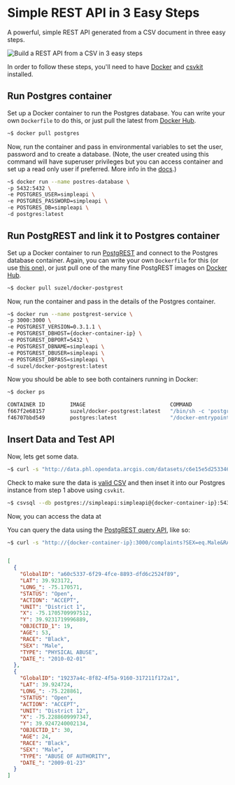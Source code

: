 # Simple REST API in 3 Easy Steps

A powerful, simple REST API generated from a CSV document in three easy steps.

![Build a REST API from a CSV in 3 easy steps](https://raw.githubusercontent.com/mheadd/simple-rest-api/master/rest-api-3-steps.gif "Build a REST API")

In order to follow these steps, you'll need to have [Docker](https://www.docker.com/) and [csvkit](http://csvkit.readthedocs.org/en/0.9.1/index.html) installed.

## Run Postgres container

Set up a Docker container to run the Postgres database. You can write your own ```Dockerfile``` to do this, or just pull the latest from [Docker Hub](https://hub.docker.com/).

```bash
~$ docker pull postgres
```

Now, run the container and pass in environmental variables to set the user, password and to create a database. (Note, the user created using this command will have superuser privileges but you can access container and set up a read only user if preferred. More info in the [docs](https://hub.docker.com/_/postgres/).)

```bash
~$ docker run --name postres-database \
-p 5432:5432 \
-e POSTGRES_USER=simpleapi \
-e POSTGRES_PASSWORD=simpleapi \
-e POSTGRES_DB=simpleapi \
-d postgres:latest
```

## Run PostgREST and link it to Postgres container

Set up a Docker container to run [PostgREST](http://postgrest.com/) and connect to the Postgres database container. Again, you can write your own ```Dockerfile``` for this (or use [this one](https://github.com/begriffs/postgrest/blob/master/Dockerfile)), or just pull one of the many fine PostgREST images on [Docker Hub](https://hub.docker.com/search/?isAutomated=0&isOfficial=0&page=1&pullCount=0&q=Postgrest&starCount=0).

```bash
~$ docker pull suzel/docker-postgrest
```

Now, run the container and pass in the details of the Postgres container.

```bash
~$ docker run --name postgrest-service \
-p 3000:3000 \
-e POSTGREST_VERSION=0.3.1.1 \
-e POSTGREST_DBHOST={docker-container-ip} \
-e POSTGREST_DBPORT=5432 \
-e POSTGREST_DBNAME=simpleapi \
-e POSTGREST_DBUSER=simpleapi \
-e POSTGREST_DBPASS=simpleapi \
-d suzel/docker-postgrest:latest
```

Now you should be able to see both containers running in Docker:

```bash
~$ docker ps

CONTAINER ID        IMAGE                           COMMAND                  CREATED             STATUS              PORTS                    NAMES
f667f2e68157        suzel/docker-postgrest:latest   "/bin/sh -c 'postgres"   2 minutes ago       Up 2 minutes        0.0.0.0:3000->3000/tcp   postgrest-service
f46707bbd549        postgres:latest                 "/docker-entrypoint.s"   2 minutes ago       Up 2 minutes        0.0.0.0:5432->5432/tcp   postres-database
```

## Insert Data and Test API

Now, lets get some data.

```bash
~$ curl -s "http://data.phl.opendata.arcgis.com/datasets/c6e15e5d253346049892cb19224c742c_0.csv" > complaints.csv
```
Check to make sure the data is [valid CSV](http://csvkit.readthedocs.org/en/0.9.1/scripts/csvclean.html) and then inset it into our Postgres instance from step 1 above using ```csvkit```.

```bash
~$ csvsql --db postgres://simpleapi:simpleapi@{docker-container-ip}:5432/simpleapi --insert complaints.csv
```

Now, you can access the data at 

You can query the data using the [PostgREST query API](http://postgrest.com/api/reading/), like so:

```bash
~$ curl -s "http://{docker-container-ip}:3000/complaints?SEX=eq.Male&RACE=eq.Black&STATUS=eq.Open" -H 'Range-Unit: items' -H 'Range: 0-1' | jq .
```

```json

[
  {
    "GlobalID": "a60c5337-6f29-4fce-8893-dfd6c2524f89",
    "LAT": 39.923172,
    "LONG_": -75.170571,
    "STATUS": "Open",
    "ACTION": "ACCEPT",
    "UNIT": "District 1",
    "﻿X": -75.1705709997512,
    "Y": 39.9231719996889,
    "OBJECTID_1": 19,
    "AGE": 53,
    "RACE": "Black",
    "SEX": "Male",
    "TYPE": "PHYSICAL ABUSE",
    "DATE_": "2010-02-01"
  },
  {
    "GlobalID": "19237a4c-8f82-4f5a-9160-317211f172a1",
    "LAT": 39.924724,
    "LONG_": -75.228861,
    "STATUS": "Open",
    "ACTION": "ACCEPT",
    "UNIT": "District 12",
    "﻿X": -75.2288609997347,
    "Y": 39.9247240002134,
    "OBJECTID_1": 30,
    "AGE": 24,
    "RACE": "Black",
    "SEX": "Male",
    "TYPE": "ABUSE OF AUTHORITY",
    "DATE_": "2009-01-23"
  }
]

```
